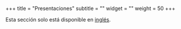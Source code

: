 +++
title = "Presentaciones"
subtitle = ""
widget = ""
weight = 50
+++


Esta sección solo está disponible en [inglés](http://lcolladotor.github.io/#talks_favorite).
